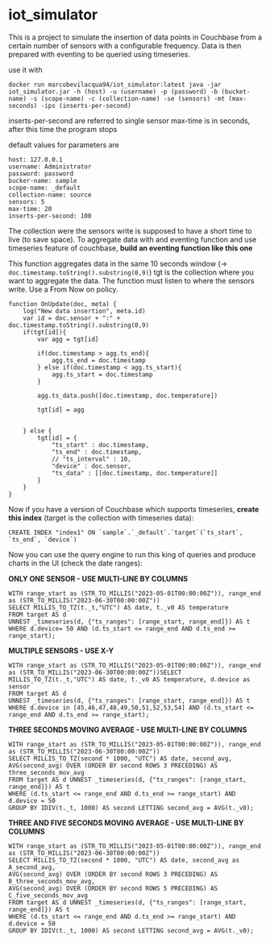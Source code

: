 # iot_simulator
This is a project to simulate the insertion of data points in Couchbase from a certain number of sensors with a configurable frequency.
Data is then prepared with eventing to be queried using timeseries.

use it with

```
docker run marcobevilacqua94/iot_simulator:latest java -jar iot_simulator.jar -h (host) -u (username) -p (password) -b (bucket-name) -s (scope-name) -c (collection-name) -se (sensors) -mt (max-seconds) -ips (inserts-per-second)
```

inserts-per-second are referred to single sensor
max-time is in seconds, after this time the program stops 

default values for parameters are
```
host: 127.0.0.1
username: Administrator
password: password
bucker-name: sample
scope-name: _default
collection-name: source
sensors: 5
max-time: 20
inserts-per-second: 100
```
The collection were the sensors write is supposed to have a short time to live (to save space).
To aggregate data with and eventing function and use timeseries feature of couchbase, **build an eventing function like this one** 

This function aggregates data in the same 10 seconds window (-> ```doc.timestamp.toString().substring(0,9)```)
tgt is the collection where you want to aggregate the data. The function must listen to where the sensors write. 
Use a From Now on policy.

```
function OnUpdate(doc, meta) {
    log("New data insertion", meta.id)
    var id = doc.sensor + ":" + doc.timestamp.toString().substring(0,9)
    if(tgt[id]){
        var agg = tgt[id]
        
        if(doc.timestamp > agg.ts_end){
            agg.ts_end = doc.timestamp
        } else if(doc.timestamp < agg.ts_start){
            agg.ts_start = doc.timestamp
        }
        
        agg.ts_data.push([doc.timestamp, doc.temperature])
        
        tgt[id] = agg

        
    } else {
        tgt[id] = {
            "ts_start" : doc.timestamp,
            "ts_end" : doc.timestamp,
            // "ts_interval" : 10,
            "device" : doc.sensor,
            "ts_data" : [[doc.timestamp, doc.temperature]]
        }
    }
}
```

Now if you have a version of Couchbase which supports timeseries, **create this index** (target is the collection with timeseries data):
```
CREATE INDEX "index1" ON `sample`.`_default`.`target`(`ts_start`, `ts_end`, `device`)
```

Now you can use the query engine to run this king of queries and produce charts in the UI (check the date ranges):

**ONLY ONE SENSOR - USE MULTI-LINE BY COLUMNS** 
```
WITH range_start as (STR_TO_MILLIS("2023-05-01T00:00:00Z")), range_end as (STR_TO_MILLIS("2023-06-30T00:00:00Z"))
SELECT MILLIS_TO_TZ(t._t,"UTC") AS date, t._v0 AS temperature
FROM target AS d
UNNEST _timeseries(d, {"ts_ranges": [range_start, range_end]}) AS t
WHERE d.device= 50 AND (d.ts_start <= range_end AND d.ts_end >= range_start);
```

**MULTIPLE SENSORS - USE X-Y**
```
WITH range_start as (STR_TO_MILLIS("2023-05-01T00:00:00Z")), range_end as (STR_TO_MILLIS("2023-06-30T00:00:00Z"))SELECT MILLIS_TO_TZ(t._t,"UTC") AS date, t._v0 AS temperature, d.device as sensor
FROM target AS d
UNNEST _timeseries(d, {"ts_ranges": [range_start, range_end]}) AS t
WHERE d.device in [45,46,47,48,49,50,51,52,53,54] AND (d.ts_start <= range_end AND d.ts_end >= range_start);
```

**THREE SECONDS MOVING AVERAGE - USE MULTI-LINE BY COLUMNS** 
```
WITH range_start as (STR_TO_MILLIS("2023-05-01T00:00:00Z")), range_end as (STR_TO_MILLIS("2023-06-30T00:00:00Z"))
SELECT MILLIS_TO_TZ(second * 1000, "UTC") AS date, second_avg, AVG(second_avg) OVER (ORDER BY second ROWS 3 PRECEDING) AS three_seconds_mov_avg 
FROM target AS d UNNEST _timeseries(d, {"ts_ranges": [range_start, range_end]}) AS t 
WHERE (d.ts_start <= range_end AND d.ts_end >= range_start) AND d.device = 50
GROUP BY IDIV(t._t, 1000) AS second LETTING second_avg = AVG(t._v0);
```

**THREE AND FIVE SECONDS MOVING AVERAGE - USE MULTI-LINE BY COLUMNS** 
```
WITH range_start as (STR_TO_MILLIS("2023-05-01T00:00:00Z")), range_end as (STR_TO_MILLIS("2023-06-30T00:00:00Z"))
SELECT MILLIS_TO_TZ(second * 1000, "UTC") AS date, second_avg as A_second_avg,
AVG(second_avg) OVER (ORDER BY second ROWS 3 PRECEDING) AS B_three_seconds_mov_avg,
AVG(second_avg) OVER (ORDER BY second ROWS 5 PRECEDING) AS C_five_seconds_mov_avg 
FROM target AS d UNNEST _timeseries(d, {"ts_ranges": [range_start, range_end]}) AS t 
WHERE (d.ts_start <= range_end AND d.ts_end >= range_start) AND d.device = 50 
GROUP BY IDIV(t._t, 1000) AS second LETTING second_avg = AVG(t._v0);
```

